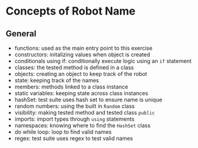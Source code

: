 # Concepts of Robot Name

## General
- functions: used as the main entry point to this exercise
- constructors: initalizing values when object is created
- conditionals using if: conditionally execute logic using an `if` statement
- classes: the tested method is defined in a class
- objects: creating an object to keep track of the robot
- state: keeping track of the names
- members: methods linked to a class instance
- static variables: keeping state across class instances
- hashSet: test suite uses hash set to ensure name is unique
- random numbers: using the built in `Random` class
- visibility: making tested method and tested class `public`
- imports: import types through `using` statements
- namespaces: knowing where to find the `HashSet` class
- do while loop: loop to find valid names
- regex: test suite uses regex to test valid names


